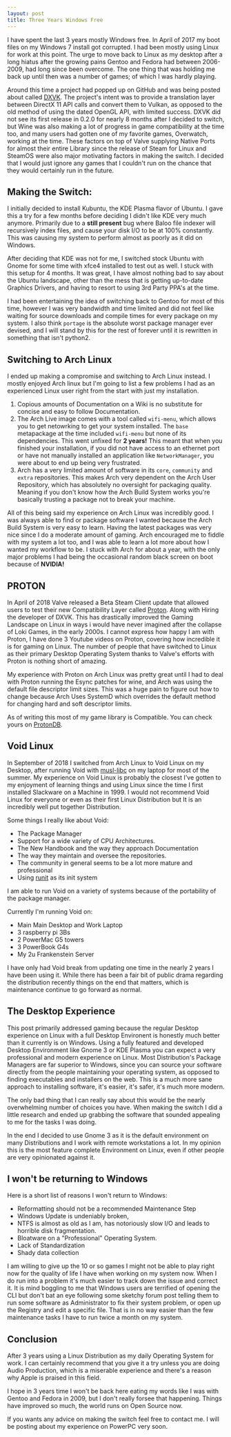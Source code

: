 ```yaml
---
layout: post
title: Three Years Windows Free
---
```


I have spent the last 3 years mostly Windows free. In April of 2017 my boot files on my     Windows 7 install got corrupted. I had been mostly using Linux for work at this point. The  urge to move back to Linux as my desktop after a long hiatus after the growing pains Gentoo and Fedora had between 2006-2009, had long since been overcome. The one thing that was holding me back up until then was a number of games; of which I was hardly playing.

Around this time a project had popped up on GitHub and was being posted about called [DXVK](https://github.com/doitsujin/dxvk). The project's intent was to provide a translation layer between DirectX 11 API calls and convert them to Vulkan, as opposed to the old method of using the dated OpenGL API, with limited success. DXVK did not see its first release in 0.2.0 for nearly 8 months after I decided to switch, but Wine was also making a lot of progress in game compatibility at the time too, and many users had gotten one of my favorite games, Overwatch, working at the time. These factors on top of Valve supplying Native Ports for almost their entire Library since the release of Steam for Linux and SteamOS were also major motivating factors in making the switch. I decided that I would just ignore any games that I couldn't run on the chance that they would certainly run in the future. 


## Making the Switch:

I initially decided to install Kubuntu, the KDE Plasma flavor of Ubuntu. I gave this a try for a few months before deciding I didn't like KDE very much anymore. Primarily due to a **still present** bug where Baloo file indexer will recursively index files, and cause your disk I/O to be at 100% constantly. This was causing my system to perform almost as poorly as it did on Windows.

After deciding that KDE was not for me, I switched stock Ubuntu with Gnome for some time with xfce4 installed to test out as well. I stuck with this setup for 4 months. It was great, I have almost nothing bad to say about the Ubuntu landscape, other than the mess that is getting up-to-date Graphics Drivers, and having to resort to using 3rd Party PPA's at the time.

I had been entertaining the idea of switching back to Gentoo for most of this time, however I was very bandwidth and time limited and did not feel like waiting for source downloads and compile times for every package on my system. I also think `portage` is the absolute worst package manager ever devised, and I will stand by this for the rest of forever until it is rewritten in something that isn't python2.

## Switching to Arch Linux

I ended up making a compromise and switching to Arch Linux instead. I mostly enjoyed Arch linux but I'm going to list a few problems I had as an experienced Linux user right from the start with just my installation.

1. Copious amounts of Documentation on a Wiki is no substitute for concise and easy to follow Documentation.
2. The Arch Live image comes with a tool called `wifi-menu`, which allows you to get netowrking to get your system installed. The `base` metapackage at the time included `wifi-menu` but none of its dependencies. This went unfixed for **2 years!**  This meant that when you finished your installation, if you did not have access to an ethernet port or have not manually installed an application like `NetworkManager`, you were about to end up being very frustrated.
3. Arch has a very limited amount of software in its `core`, `community` and `extra` repositories. This makes Arch very dependent on the Arch User Repository, which has absolutely no oversight for packaging quality. Meaning if you don't know how the Arch Build System works you're basically trusting a package not to break your machine.

All of this being said my experience on Arch Linux was incredibly good. I was always able to find or package software I wanted because the Arch Build System is very easy to learn. Having the latest packages was very nice since I do a moderate amount of gaming. Arch encouraged me to fiddle with my system a lot too, and I was able to learn a lot more about how I wanted my workflow to be. I stuck with Arch for about a year, with the only major problems I had being the occasional random black screen on boot because of **NVIDIA!**

## PROTON

In April of 2018 Valve released a Beta Steam Client update that allowed users to test their new Compatibility Layer called [Proton](https://github.com/ValveSoftware/Proton). Along with Hiring the developer of DXVK. This has drastically improved the Gaming Landscape on Linux in ways i would have never imagined after the collapse of Loki Games, in the early 2000s. I cannot express how happy I am with Proton, I have done 3 Youtube videos on Proton, covering how incredible it is for gaming on Linux. The number of people that have switched to Linux as their primary Desktop Operating System thanks to Valve's efforts with Proton is nothing short of amazing.

My experience with Proton on Arch Linux was pretty great until I had to deal with Proton running the Esync patches for wine, and Arch was using the default file descriptor limit sizes. This was a huge pain to figure out how to change because Arch Uses SystemD which overrides the default method for changing hard and soft descriptor limits.

As of writing this most of my game library is Compatible. You can check yours on [ProtonDB](https://www.protondb.com/). 

## Void Linux

In September of 2018 I switched from Arch Linux to Void Linux on my Desktop, after running Void with [musl-libc](https://www.musl-libc.org/) on my laptop for most of the summer. My experience on Void Linux is probably the closest I've gotten to my enjoyment of learning things and using Linux since the time I first installed Slackware on a Machine in 1999. I would not recommend Void Linux for everyone or even as their first Linux Distribution but It is an incredibly well put together Distribution. 

Some things I really like about Void:

+ The Package Manager
+ Support for a wide variety of CPU Architectures.
+ The New Handbook and the way they approach Documentation
+ The way they maintain and oversee the repositories.
+ The community in general seems to be a lot more mature and professional
+ Using [runit](http://smarden.org/runit/) as its init system

I am able to run Void on a variety of systems because of the portability of the package manager.

Currently I'm running Void on:
+ Main Main Desktop and Work Laptop
+ 3 raspberry pi 3Bs
+ 2 PowerMac G5 towers
+ 3 PowerBook G4s 
+ My 2u Frankenstein Server

I have only had Void break from updating one time in the nearly 2 years I have been using it. While there has been a fair bit of public drama regarding the distribution recently things on the end that matters, which is maintenance continue to go forward as normal.


## The Desktop Experience

This post primarily addressed gaming because the regular Desktop experience on Linux with a full Desktop Environent is honestly much better than it currently is on Windows. Using a fully featured and developed Desktop Environment like Gnome 3 or KDE Plasma you can expect a very professional and modern experience on Linux. Most Distribution's Package Managers are far superior to Windows, since you  can source your software directly from the people maintaining your operating system, as opposed to finding executables and installers on the web. This is a much more sane approach to installing software, it's easier, it's safer, it's much more modern. 

The only bad thing that I can really say about this would be the nearly overwhelming number of choices you have. When making the switch I did a little research and ended up grabbing the software that sounded appealing to me for the tasks I was doing. 

In the  end I decided to use Gnome 3 as it is the default environment on many Distributions and I work with remote workstations a lot. In my opinion this is the most feature complete Environment on Linux, even if other people are very opinionated against it.


## I won't be returning to Windows

Here is a short list of reasons I won't return to Windows:
+ Reformatting should not be a recommended Maintenance Step
+ Windows Update is undeniably broken,
+ NTFS is almost as old as I am, has notoriously slow I/O and leads to horrible disk fragmentation.
+ Bloatware on a "Professional" Operating System.
+ Lack of Standardization
+  Shady data collection

I am willing to give up the 10 or so games I might not be able to play right now for the quality of life I have when working on my system now. When I do run into a problem it's much easier to track down the issue and correct it. It is mind boggling to me that Windows users are terrified of opening the CLI but don't bat an eye following some sketchy forum post telling them to run some software as Administrator to fix their system problem, or open up the Registry and edit a specific file. That is in no way easier than the few maintenance tasks I have to run twice a month on my system.

## Conclusion

After 3 years using a Linux Distribution as my daily Operating System for work. I can certainly recommend that you give it a try unless you are doing Audio Production, which is a miserable experience and there's a reason why Apple is praised in this field. 

I hope in 3 years time I won't be back here eating my words like I was with Gentoo and Fedora in 2009, but I don't really forsee that happening. Things have improved so much, the world runs on Open Source now.

If you wants any advice on making the switch feel free to contact me. I will be posting about my experience on PowerPC very soon.
